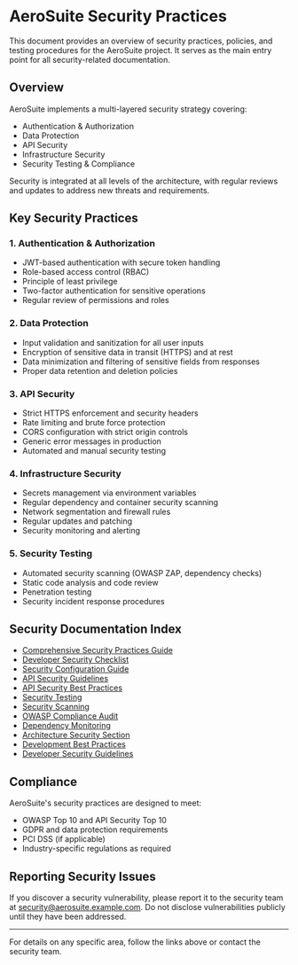 # AeroSuite Security Practices

This document provides an overview of security practices, policies, and testing procedures for the
AeroSuite project. It serves as the main entry point for all security-related documentation.

## Overview

AeroSuite implements a multi-layered security strategy covering:
- Authentication & Authorization
- Data Protection
- API Security
- Infrastructure Security
- Security Testing & Compliance

Security is integrated at all levels of the architecture, with regular reviews and updates to
address new threats and requirements.

## Key Security Practices

### 1. Authentication & Authorization
- JWT-based authentication with secure token handling
- Role-based access control (RBAC)
- Principle of least privilege
- Two-factor authentication for sensitive operations
- Regular review of permissions and roles

### 2. Data Protection
- Input validation and sanitization for all user inputs
- Encryption of sensitive data in transit (HTTPS) and at rest
- Data minimization and filtering of sensitive fields from responses
- Proper data retention and deletion policies

### 3. API Security
- Strict HTTPS enforcement and security headers
- Rate limiting and brute force protection
- CORS configuration with strict origin controls
- Generic error messages in production
- Automated and manual security testing

### 4. Infrastructure Security
- Secrets management via environment variables
- Regular dependency and container security scanning
- Network segmentation and firewall rules
- Regular updates and patching
- Security monitoring and alerting

### 5. Security Testing
- Automated security scanning (OWASP ZAP, dependency checks)
- Static code analysis and code review
- Penetration testing
- Security incident response procedures

## Security Documentation Index

- [Comprehensive Security Practices Guide](./security-practices-guide.md)
- [Developer Security Checklist](./developer-security-checklist.md)
- [Security Configuration Guide](./security-configuration-guide.md)
- [API Security Guidelines](./api-security.md)
- [API Security Best Practices](../../server/docs/api-security-best-practices.md)
- [Security Testing](./security-testing.md)
- [Security Scanning](./security-scanning.md)
- [OWASP Compliance Audit](./owasp-compliance-audit.md)
- [Dependency Monitoring](./dependency-monitoring.md)
- [Architecture Security Section](../architecture.md#security-architecture)
- [Development Best Practices](../best-practices.md#security-best-practices)
- [Developer Security Guidelines](../developer-guide.md#security-guidelines)

## Compliance

AeroSuite's security practices are designed to meet:
- OWASP Top 10 and API Security Top 10
- GDPR and data protection requirements
- PCI DSS (if applicable)
- Industry-specific regulations as required

## Reporting Security Issues

If you discover a security vulnerability, please report it to the security team at
security@aerosuite.example.com. Do not disclose vulnerabilities publicly until they have been
addressed.

---

For details on any specific area, follow the links above or contact the security team.
